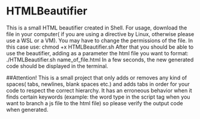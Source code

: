 # HTMLBeautifier
This is a small HTML beautifier created in Shell.
For usage, download the file in your computer( if you are using a directive by Linux, otherwise please use a WSL or a VM).
You may have to change the permissions of the file. In this case use:
 chmod +x HTMLBeautifier.sh
After that you should be able to use the beautifier, adding as a parameter the html file you want to format:
 ./HTMLBeautifier.sh name_of_file.html
In a few seconds, the new generated code should be displayed in the terminal.

##Attention! 
This is a small project that only adds or removes any kind of spaces( tabs, newlines, blank spaces etc.) and adds tabs in order for your code to respect the correct hierarchy.
It has an erroneous behavior when it finds certain keywords (example: the word type in the script tag when you want to branch a js file to the html file) so please verify the output code when generated.
